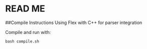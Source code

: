# READ ME
##Compile Instructions Using Flex with C++ for parser integration


Compile and run with:
	
	bash compile.sh